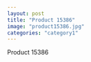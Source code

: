 ```yaml
---
layout: post
title: "Product 15386"
image: "product15386.jpg"
categories: "category1"
---
```

Product 15386
